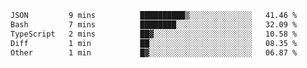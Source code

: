 <!--START_SECTION:waka-->

```txt
JSON         9 mins          ██████████▒░░░░░░░░░░░░░░   41.46 %
Bash         7 mins          ████████░░░░░░░░░░░░░░░░░   32.09 %
TypeScript   2 mins          ██▓░░░░░░░░░░░░░░░░░░░░░░   10.58 %
Diff         1 min           ██░░░░░░░░░░░░░░░░░░░░░░░   08.35 %
Other        1 min           █▓░░░░░░░░░░░░░░░░░░░░░░░   06.87 %
```

<!--END_SECTION:waka-->

